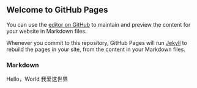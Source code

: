## Welcome to GitHub Pages

You can use the [editor on GitHub](https://github.com/Dawnfate/dawn.github.io/edit/gh-pages/index.md) to maintain and preview the content for your website in Markdown files.

Whenever you commit to this repository, GitHub Pages will run [Jekyll](https://jekyllrb.com/) to rebuild the pages in your site, from the content in your Markdown files.

### Markdown
Hello，World
我爱这世界
